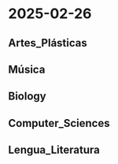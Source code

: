 # 2025-02-26 <!-- markmap: foldAll -->

## Artes_Plásticas

## Música

## Biology

## Computer_Sciences

## Lengua_Literatura

